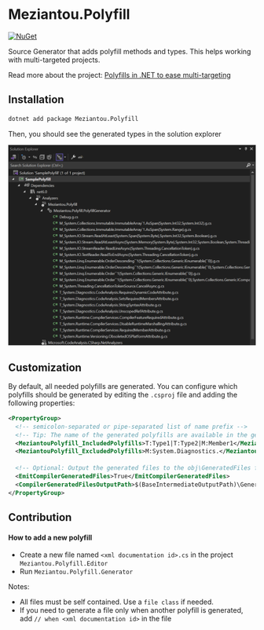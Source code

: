 # Meziantou.Polyfill

[![NuGet](https://img.shields.io/nuget/v/Meziantou.Polyfill.svg)](https://www.nuget.org/packages/Meziantou.Polyfill/)

Source Generator that adds polyfill methods and types. This helps working with multi-targeted projects.

Read more about the project: [Polyfills in .NET to ease multi-targeting](https://www.meziantou.net/polyfills-in-dotnet-to-ease-multi-targeting.htm)

## Installation

````bash
dotnet add package Meziantou.Polyfill
````

Then, you should see the generated types in the solution explorer

![Generated files in the Visual Studio's Solution Explorer](docs/solutionexplorer-polyfill.png)

## Customization

By default, all needed polyfills are generated. You can configure which polyfills should be generated by editing the `.csproj` file and adding the following properties:

````xml
<PropertyGroup>
  <!-- semicolon-separated or pipe-separated list of name prefix -->
  <!-- Tip: The name of the generated polyfills are available in the generated "Debug.g.cs" file -->
  <MeziantouPolyfill_IncludedPolyfills>T:Type1|T:Type2|M:Member1</MeziantouPolyfill_IncludedPolyfills>
  <MeziantouPolyfill_ExcludedPolyfills>M:System.Diagnostics.</MeziantouPolyfill_ExcludedPolyfills>

  <!-- Optional: Output the generated files to the obj\GeneratedFiles folder  -->
  <EmitCompilerGeneratedFiles>True</EmitCompilerGeneratedFiles>
  <CompilerGeneratedFilesOutputPath>$(BaseIntermediateOutputPath)\GeneratedFiles</CompilerGeneratedFilesOutputPath>
</PropertyGroup>
````

## Contribution

#### How to add a new polyfill

- Create a new file named `<xml documentation id>.cs` in the project `Meziantou.Polyfill.Editor`
- Run `Meziantou.Polyfill.Generator`

Notes:
- All files must be self contained. Use a `file class` if needed.
- If you need to generate a file only when another polyfill is generated, add `// when <xml documentation id>` in the file
